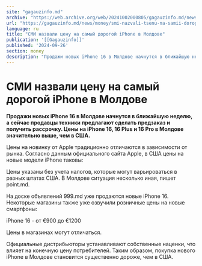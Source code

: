 ```yaml
---
site: "gagauzinfo.md"
archive: "https://web.archive.org/web/20241002000805/gagauzinfo.md/news/money/smi-nazvali-tsenu-na-samii-dorogoi-iphone-v-moldove"
url: "https://gagauzinfo.md/news/money/smi-nazvali-tsenu-na-samii-dorogoi-iphone-v-moldove"
language: ru
title: "СМИ назвали цену на самый дорогой iPhone в Молдове"
publication: '[[Gagauzinfo]]'
published: '2024-09-26'
section: money
description: "Продажи новых iPhone 16 в Молдове начнутся в ближайшую неделю, а сейчас продавцы техники предлагают сделать предзаказ и получить рассрочку. Цены на iPhone 16, 16 Plus и 16 Pro в Молдове значительно выше, чем в США."
---
```


# СМИ назвали цену на самый дорогой iPhone в Молдове

**Продажи новых iPhone 16 в Молдове начнутся в ближайшую неделю, а сейчас продавцы техники предлагают сделать предзаказ и получить рассрочку. Цены на iPhone 16, 16 Plus и 16 Pro в Молдове значительно выше, чем в США.**

Цены на новинку от Apple традиционно отличаются в зависимости от рынка. Согласно данным официального сайта Apple, в США цены на новые модели iPhone таковы:

Цены указаны без учета налогов, которые могут варьироваться в разных штатах США. В Молдове ситуация несколько иная, пишет point.md.

На доске объявлений 999.md уже продаются новые iPhone 16. Некоторые магазины также уже озвучили розничные цены на новые смартфоны:

iPhone 16 - от €900 до €1200

Цены в магазинах могут отличаться.

Официальные дистрибьюторы устанавливают собственные наценки, что влияет на конечную цену потребителей. Таким образом, покупка нового iPhone в Молдове становится существенно дороже, чем в США.